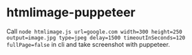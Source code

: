 # htmlimage-puppeteer

Call ```node htmlimage.js url=google.com width=300 height=250 output=image.jpg type=jpeg delay=1500 timeoutInSeconds=120 fullPage=false``` in cli and take screenshot with puppeteer.
